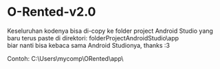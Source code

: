 # O-Rented-v2.0
Keseluruhan kodenya bisa di-copy ke folder project Android Studio yang baru terus paste di direktori:
folderProjectAndroidStudio\app\
biar nanti bisa kebaca sama Android Studionya, thanks :3

Contoh:
C:\Users\mycomp\ORented\app\
